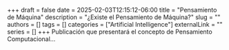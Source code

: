 +++ 
draft = false
date = 2025-02-03T12:15:12-06:00
title = "Pensamiento de Máquina"
description = "¿Existe el Pensamiento de Máquina?"
slug = ""
authors = []
tags = []
categories = ["Artificial Intelligence"]
externalLink = ""
series = []
+++
Publicación que presentará el concepto de Pensamiento Computacional... 
